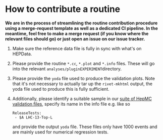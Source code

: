 # How to contribute a routine

**We are in the process of streamlining the routine contribution procedure
using a merge-request template as well as a dedicated CI pipeline.
In the meantime, feel free to make a merge request (if you know where
the relevant files should go) or just open an issue on our issue tracker.**


1.  Make sure the reference data file is fully in sync with what's on HEPData.

2.  Please provide the routine `*.cc`, `*.plot` and `*.info` files. These will
    go into the relevant `analyses/pluginEXPERIMENT`directory.

3.  Please provide the `yoda` file used to produce the validation plots.
    Note that it's not necessary to actually tar up the `rivet-mkhtml` 
    output, the yoda file used to produce this is fully sufficient.

4.  Additionally, please identify a suitable sample in our 
    [suite of HepMC validation files](https://rivetval.web.cern.ch/rivetval/HEPMC/),
    specify its name in the info file e.g. like so
    ```
    ReleaseTests:
     - $A LHC-13-Top-L
    ```
    and provide the output `yoda` file. These files only have 1000 events 
    and are mainly used for numerical regression tests.
    
